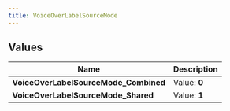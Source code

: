 ```yaml
---
title: VoiceOverLabelSourceMode
---
```


## Values

| Name | Description |
| ---- | ----------- |
| **VoiceOverLabelSourceMode\_Combined** | Value: **0** |
| **VoiceOverLabelSourceMode\_Shared** | Value: **1** |

